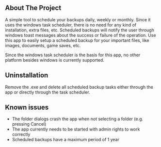 <!-- ABOUT THE PROJECT -->
## About The Project

A simple tool to schedule your backups daily, weekly or monthly. Since it uses the windows task scheduler, there is no need for any kind of installation, extra files, etc. Scheduled backups will notify the user through windows toast messages about the success or failure of the operation. Use this app to easily setup a scheduled backup for your important files, like images, documents, game saves, etc.

Since the windows task scheduler is the basis for this app, no other platform besides windows is currently supported.


## Uninstallation
Remove the .exe and delete all scheduled backup tasks either through the app or directly through the task scheduler.

## Known issues
- The folder dialogs crash the app when not selecting a folder (e.g. pressing Cancel)
- The app currently needs to be started with admin rights to work correctly
- Scheduled backups have a maximum period of 1 year